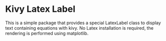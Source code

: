 # Kivy Latex Label

This is a simple package that provides a special LatexLabel class to display text containing equations with kivy. No Latex installation is required, the rendering is performed using matplotlib.
